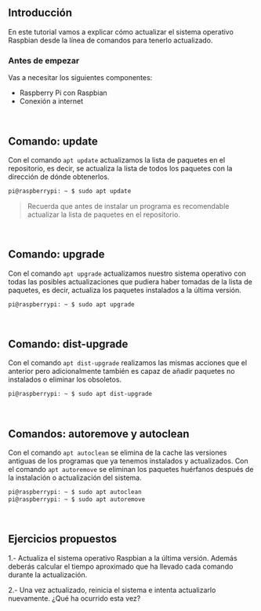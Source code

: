 ## Introducción

En este tutorial vamos a explicar cómo actualizar el sistema operativo Raspbian desde la línea de comandos para tenerlo actualizado.

### Antes de empezar

Vas a necesitar los siguientes componentes:

- Raspberry Pi con Raspbian
- Conexión a internet



<br />



## Comando: update

Con el comando `apt update` actualizamos la lista de paquetes en el repositorio, es decir, se actualiza la lista de todos los paquetes con la dirección de dónde obtenerlos.

```sh
pi@raspberrypi: ~ $ sudo apt update
```

> Recuerda que antes de instalar un programa es recomendable actualizar la lista de paquetes en el repositorio.



<br />



## Comando: upgrade

Con el comando `apt upgrade` actualizamos nuestro sistema operativo con todas las posibles actualizaciones que pudiera haber tomadas de la lista de paquetes, es decir, actualiza los paquetes instalados a la última versión.

```sh
pi@raspberrypi: ~ $ sudo apt upgrade
```



<br />



## Comando: dist-upgrade

Con el comando `apt dist-upgrade` realizamos las mismas acciones que el anterior pero adicionalmente también es capaz de añadir paquetes no instalados o eliminar los obsoletos.

```sh
pi@raspberrypi: ~ $ sudo apt dist-upgrade
```



<br />



## Comandos: autoremove y autoclean

Con el comando `apt autoclean` se elimina de la cache las versiones antiguas de los programas que ya tenemos instalados y actualizados. Con el comando `apt autoremove` se eliminan los paquetes huérfanos después de la instalación o actualización del sistema.

```sh
pi@raspberrypi: ~ $ sudo apt autoclean
pi@raspberrypi: ~ $ sudo apt autoremove
```



<br />



## Ejercicios propuestos

1.- Actualiza el sistema operativo Raspbian a la última versión. Además deberás calcular el tiempo aproximado que ha llevado cada comando durante la actualización.

2.- Una vez actualizado, reinicia el sistema e intenta actualizarlo nuevamente. ¿Qué ha ocurrido esta vez?

